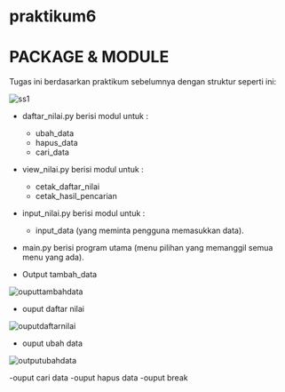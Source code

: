 # praktikum6
# PACKAGE & MODULE
Tugas ini berdasarkan praktikum sebelumnya dengan struktur seperti ini:

  ![ss1](https://user-images.githubusercontent.com/57038763/72214339-73766f80-3532-11ea-81f0-635e5a32de39.png)

* daftar_nilai.py berisi modul untuk :
    * ubah_data
    * hapus_data
    * cari_data
* view_nilai.py berisi modul untuk :
    * cetak_daftar_nilai
    * cetak_hasil_pencarian
    
* input_nilai.py berisi modul untuk :
    * input_data (yang meminta pengguna memasukkan data).
     
* main.py berisi program utama (menu pilihan yang memanggil semua menu yang ada).

* Output tambah_data


![ouputtambahdata](https://user-images.githubusercontent.com/57038763/72214488-aff79a80-3535-11ea-8e21-cd87ff03e9e1.png)



* ouput daftar nilai


![ouputdaftarnilai](https://user-images.githubusercontent.com/57038763/72214490-cdc4ff80-3535-11ea-87fb-43584e5c1536.png)




* ouput ubah data


![outputubahdata](https://user-images.githubusercontent.com/57038763/72214497-ee8d5500-3535-11ea-8990-a16515c1bd31.png)

-ouput cari data
-ouput hapus data
-ouput break

